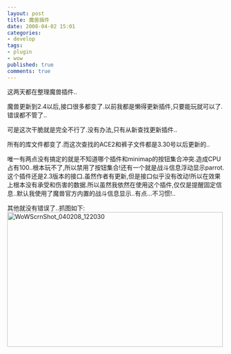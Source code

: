 ```yaml
---
layout: post
title: 魔兽插件
date: 2008-04-02 15:01
categories: 
- develop
tags:
- plugin
- wow
published: true
comments: true
---
```

<p><p>这两天都在整理魔兽插件..</p>  <p>魔兽更新到2.4以后,接口很多都变了.以前我都是懒得更新插件,只要能玩就可以了.错误都不管了..</p>  <p>可是这次干脆就是完全不行了.没有办法,只有从新查找更新插件..</p> <!--more-->  <p>所有的库文件都变了.而这次查找的ACE2和裤子文件都是3.30号以后更新的..</p>  <p>唯一有两点没有搞定的就是不知道哪个插件和minimap的按钮集合冲突.造成CPU占有100..根本玩不了,所以禁用了按钮集合!还有一个就是战斗信息浮动显示parrot.这个插件还是2.3版本的接口.虽然作者有更新,但是接口似乎没有改动!所以在效果上根本没有承受和伤害的数据.所以虽然我依然在使用这个插件,仅仅是提醒固定信息..默认我使用了魔兽官方内置的战斗信息显示..有点…不习惯!..</p>  <p>其他就没有错误了..抓图如下:   <br /><a href="http://www.flickr.com/photos/ivandoo/2382186278/"><img height="313" alt="WoWScrnShot_040208_122030" src="http://farm3.static.flickr.com/2027/2382186278_3556a07213.jpg" width="500" /></a></p></p>
